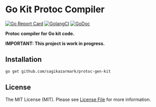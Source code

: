 # Go Kit Protoc Compiler

[![Go Report Card](https://goreportcard.com/badge/github.com/sagikazarmark/protoc-gen-kit?style=flat-square)](https://goreportcard.com/report/github.com/sagikazarmark/protoc-gen-kit)
[![GolangCI](https://golangci.com/badges/github.com/sagikazarmark/protoc-gen-kit.svg)](https://golangci.com/r/github.com/sagikazarmark/protoc-gen-kit)
[![GoDoc](http://img.shields.io/badge/godoc-reference-5272B4.svg?style=flat-square)](https://godoc.org/github.com/sagikazarmark/protoc-gen-kit)

**Protoc compiler for Go kit code.**


**IMPORTANT: This project is work in progress.**


## Installation

```bash
go get github.com/sagikazarmark/protoc-gen-kit
```


## License

The MIT License (MIT). Please see [License File](LICENSE) for more information.
